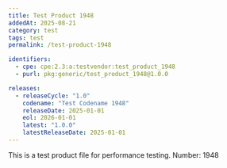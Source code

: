 ```yaml
---
title: Test Product 1948
addedAt: 2025-08-21
category: test
tags: test
permalink: /test-product-1948

identifiers:
  - cpe: cpe:2.3:a:testvendor:test_product_1948
  - purl: pkg:generic/test_product_1948@1.0.0

releases:
  - releaseCycle: "1.0"
    codename: "Test Codename 1948"
    releaseDate: 2025-01-01
    eol: 2026-01-01
    latest: "1.0.0"
    latestReleaseDate: 2025-01-01
---
```


This is a test product file for performance testing. Number: 1948
